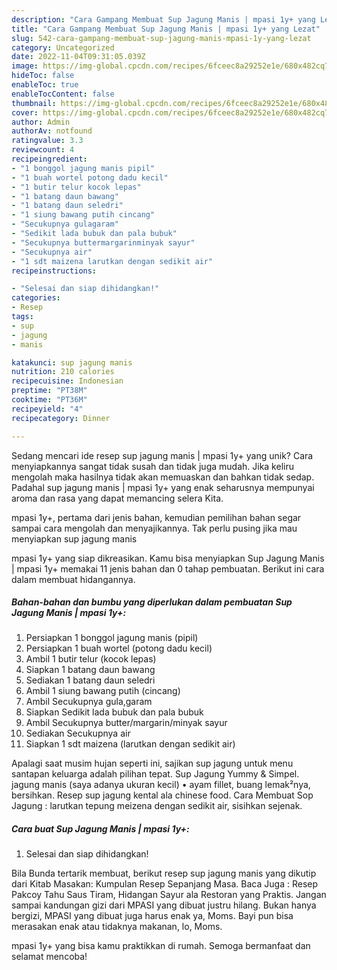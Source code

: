 ```yaml
---
description: "Cara Gampang Membuat Sup Jagung Manis | mpasi 1y+ yang Lezat"
title: "Cara Gampang Membuat Sup Jagung Manis | mpasi 1y+ yang Lezat"
slug: 542-cara-gampang-membuat-sup-jagung-manis-mpasi-1y-yang-lezat
category: Uncategorized
date: 2022-11-04T09:31:05.039Z
image: https://img-global.cpcdn.com/recipes/6fceec8a29252e1e/680x482cq70/sup-jagung-manis-mpasi-1y-foto-resep-utama.jpg
hideToc: false
enableToc: true
enableTocContent: false
thumbnail: https://img-global.cpcdn.com/recipes/6fceec8a29252e1e/680x482cq70/sup-jagung-manis-mpasi-1y-foto-resep-utama.jpg
cover: https://img-global.cpcdn.com/recipes/6fceec8a29252e1e/680x482cq70/sup-jagung-manis-mpasi-1y-foto-resep-utama.jpg
author: Admin
authorAv: notfound
ratingvalue: 3.3
reviewcount: 4
recipeingredient:
- "1 bonggol jagung manis pipil"
- "1 buah wortel potong dadu kecil"
- "1 butir telur kocok lepas"
- "1 batang daun bawang"
- "1 batang daun seledri"
- "1 siung bawang putih cincang"
- "Secukupnya gulagaram"
- "Sedikit lada bubuk dan pala bubuk"
- "Secukupnya buttermargarinminyak sayur"
- "Secukupnya air"
- "1 sdt maizena larutkan dengan sedikit air"
recipeinstructions:

- "Selesai dan siap dihidangkan!"
categories:
- Resep
tags:
- sup
- jagung
- manis

katakunci: sup jagung manis 
nutrition: 210 calories
recipecuisine: Indonesian
preptime: "PT38M"
cooktime: "PT36M"
recipeyield: "4"
recipecategory: Dinner

---
```





Sedang mencari ide resep sup jagung manis | mpasi 1y+ yang unik? Cara menyiapkannya sangat tidak susah dan tidak juga mudah. Jika keliru mengolah maka hasilnya tidak akan memuaskan dan bahkan tidak sedap. Padahal sup jagung manis | mpasi 1y+ yang enak seharusnya mempunyai aroma dan rasa yang dapat memancing selera Kita.




 mpasi 1y+, pertama dari jenis bahan, kemudian pemilihan bahan segar sampai cara mengolah dan menyajikannya. Tak perlu pusing jika mau menyiapkan sup jagung manis 





 mpasi 1y+ yang siap dikreasikan. Kamu bisa menyiapkan Sup Jagung Manis | mpasi 1y+ memakai 11 jenis bahan dan 0 tahap pembuatan. Berikut ini cara dalam membuat hidangannya.

<!--inarticleads1-->

##### Bahan-bahan dan bumbu yang diperlukan dalam pembuatan Sup Jagung Manis | mpasi 1y+:

1. Persiapkan 1 bonggol jagung manis (pipil)
1. Persiapkan 1 buah wortel (potong dadu kecil)
1. Ambil 1 butir telur (kocok lepas)
1. Siapkan 1 batang daun bawang
1. Sediakan 1 batang daun seledri
1. Ambil 1 siung bawang putih (cincang)
1. Ambil Secukupnya gula,garam
1. Siapkan Sedikit lada bubuk dan pala bubuk
1. Ambil Secukupnya butter/margarin/minyak sayur
1. Sediakan Secukupnya air
1. Siapkan 1 sdt maizena (larutkan dengan sedikit air)


Apalagi saat musim hujan seperti ini, sajikan sup jagung untuk menu santapan keluarga adalah pilihan tepat. Sup Jagung Yummy &amp; Simpel. jagung manis (saya adanya ukuran kecil) • ayam fillet, buang lemak²nya, bersihkan. Resep sup jagung kental ala chinese food. Cara Membuat Sop Jagung : larutkan tepung meizena dengan sedikit air, sisihkan sejenak. 

<!--inarticleads2-->

##### Cara buat Sup Jagung Manis | mpasi 1y+:


1. Selesai dan siap dihidangkan!

Bila Bunda tertarik membuat, berikut resep sup jagung manis yang dikutip dari Kitab Masakan: Kumpulan Resep Sepanjang Masa. Baca Juga : Resep Pakcoy Tahu Saus Tiram, Hidangan Sayur ala Restoran yang Praktis. Jangan sampai kandungan gizi dari MPASI yang dibuat justru hilang. Bukan hanya bergizi, MPASI yang dibuat juga harus enak ya, Moms. Bayi pun bisa merasakan enak atau tidaknya makanan, lo, Moms. 

 mpasi 1y+ yang bisa kamu praktikkan di rumah. Semoga bermanfaat dan selamat mencoba!
